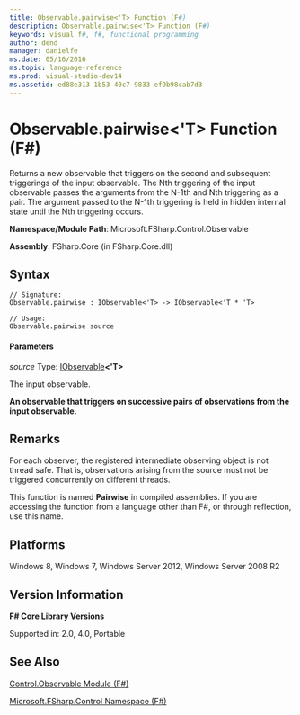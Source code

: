 ```yaml
---
title: Observable.pairwise<'T> Function (F#)
description: Observable.pairwise<'T> Function (F#)
keywords: visual f#, f#, functional programming
author: dend
manager: danielfe
ms.date: 05/16/2016
ms.topic: language-reference
ms.prod: visual-studio-dev14
ms.assetid: ed88e313-1b53-40c7-9833-ef9b98cab7d3 
---
```


# Observable.pairwise<'T> Function (F#)

Returns a new observable that triggers on the second and subsequent triggerings of the input observable. The Nth triggering of the input observable passes the arguments from the N-1th and Nth triggering as a pair. The argument passed to the N-1th triggering is held in hidden internal state until the Nth triggering occurs.

**Namespace/Module Path**: Microsoft.FSharp.Control.Observable

**Assembly**: FSharp.Core (in FSharp.Core.dll)


## Syntax

```
// Signature:
Observable.pairwise : IObservable<'T> -> IObservable<'T * 'T>

// Usage:
Observable.pairwise source
```

#### Parameters
*source*
Type: [IObservable](https://msdn.microsoft.com/library/04855e2b-42e4-4342-860a-b86566c4f2d9)**&lt;'T&gt;**


The input observable.



**An observable that triggers on successive pairs of observations from the input observable.**
## Remarks
For each observer, the registered intermediate observing object is not thread safe. That is, observations arising from the source must not be triggered concurrently on different threads.

This function is named **Pairwise** in compiled assemblies. If you are accessing the function from a language other than F#, or through reflection, use this name.


## Platforms
Windows 8, Windows 7, Windows Server 2012, Windows Server 2008 R2


## Version Information
**F# Core Library Versions**

Supported in: 2.0, 4.0, Portable




## See Also
[Control.Observable Module &#40;F&#35;&#41;](Control.Observable-Module-%5BFSharp%5D.md)

[Microsoft.FSharp.Control Namespace &#40;F&#35;&#41;](Microsoft.FSharp.Control-Namespace-%5BFSharp%5D.md)

